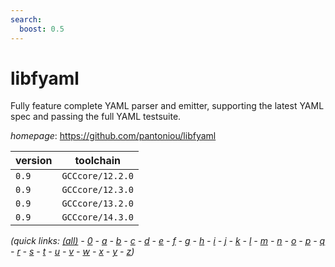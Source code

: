 ```yaml
---
search:
  boost: 0.5
---
```

# libfyaml

Fully feature complete YAML parser and emitter, supporting the latest YAML spec and passing the full YAML testsuite.

*homepage*: <https://github.com/pantoniou/libfyaml>

version | toolchain
--------|----------
``0.9`` | ``GCCcore/12.2.0``
``0.9`` | ``GCCcore/12.3.0``
``0.9`` | ``GCCcore/13.2.0``
``0.9`` | ``GCCcore/14.3.0``


*(quick links: [(all)](../index.md) - [0](../0/index.md) - [a](../a/index.md) - [b](../b/index.md) - [c](../c/index.md) - [d](../d/index.md) - [e](../e/index.md) - [f](../f/index.md) - [g](../g/index.md) - [h](../h/index.md) - [i](../i/index.md) - [j](../j/index.md) - [k](../k/index.md) - [l](../l/index.md) - [m](../m/index.md) - [n](../n/index.md) - [o](../o/index.md) - [p](../p/index.md) - [q](../q/index.md) - [r](../r/index.md) - [s](../s/index.md) - [t](../t/index.md) - [u](../u/index.md) - [v](../v/index.md) - [w](../w/index.md) - [x](../x/index.md) - [y](../y/index.md) - [z](../z/index.md))*

